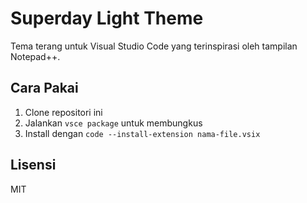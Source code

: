 # Superday Light Theme

Tema terang untuk Visual Studio Code yang terinspirasi oleh tampilan Notepad++.

## Cara Pakai

1. Clone repositori ini
2. Jalankan `vsce package` untuk membungkus
3. Install dengan `code --install-extension nama-file.vsix`

## Lisensi

MIT
